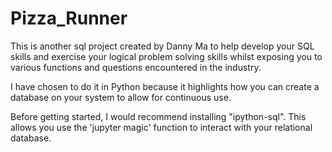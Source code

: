 # Pizza_Runner

This is another sql project created by Danny Ma to help develop your SQL skills and exercise your logical problem solving skills whilst exposing you to various functions and questions encountered in the industry. 

I have chosen to do it in Python because it highlights how you can create a database on your system to allow for continuous use.

Before getting started, I would recommend installing "ipython-sql". This allows you use the 'jupyter magic' function to interact with your relational database.
